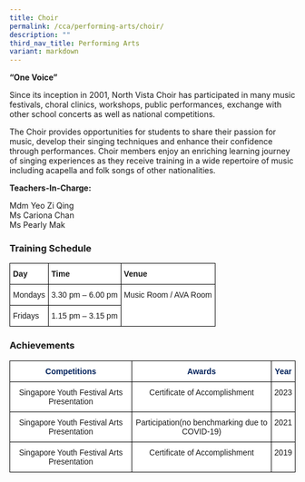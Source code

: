 ```yaml
---
title: Choir
permalink: /cca/performing-arts/choir/
description: ""
third_nav_title: Performing Arts
variant: markdown
---
```

**“One Voice”**

Since its inception in 2001, North Vista Choir has participated in many music festivals, choral clinics, workshops, public performances, exchange with other school concerts as well as national competitions.

The Choir provides opportunities for students to share their passion for music, develop their singing techniques and enhance their confidence through performances. Choir members enjoy an enriching learning journey of singing experiences as they receive training in a wide repertoire of music including acapella and folk songs of other nationalities.


 

**Teachers-In-Charge:**

Mdm Yeo Zi Qing <br>
Ms Cariona Chan <br>
Ms Pearly Mak

### Training Schedule

<style type="text/css">
.tg  {border-collapse:collapse;border-spacing:0;}
.tg td{border-color:black;border-style:solid;border-width:1px;font-family:Arial, sans-serif;font-size:14px;
  overflow:hidden;padding:10px 5px;word-break:normal;}
.tg th{border-color:black;border-style:solid;border-width:1px;font-family:Arial, sans-serif;font-size:14px;
  font-weight:normal;overflow:hidden;padding:10px 5px;word-break:normal;}
.tg .tg-dgl5{background-color:#FFF;font-weight:bold;text-align:left;vertical-align:top}
.tg .tg-ktyi{background-color:#FFF;text-align:left;vertical-align:top}
</style>
<table class="tg">
<thead>
  <tr>
    <th class="tg-dgl5">Day</th>
    <th class="tg-dgl5">Time</th>
    <th class="tg-dgl5">Venue</th>
  </tr>
</thead>
<tbody>
  <tr>
    <td class="tg-ktyi"> Mondays</td>
    <td class="tg-ktyi"> 3.30 pm – 6.00 pm</td>
    <td class="tg-ktyi" rowspan="2">Music Room / AVA Room</td>
  </tr>
  <tr>
    <td class="tg-ktyi">Fridays</td>
    <td class="tg-ktyi"> 1.15 pm – 3.15 pm</td>
  </tr>
</tbody>
</table>

### Achievements

<style type="text/css">
.tg  {border-collapse:collapse;border-spacing:0;}
.tg td{border-color:black;border-style:solid;border-width:1px;font-family:Arial, sans-serif;font-size:14px;
  overflow:hidden;padding:10px 5px;word-break:normal;}
.tg th{border-color:black;border-style:solid;border-width:1px;font-family:Arial, sans-serif;font-size:14px;
  font-weight:normal;overflow:hidden;padding:10px 5px;word-break:normal;}
.tg .tg-lqka{background-color:#FFF;color:#02225B;font-weight:bold;text-align:center;vertical-align:top}
.tg .tg-7yig{background-color:#FFF;text-align:center;vertical-align:top}
</style>
<table class="tg">
<thead>
  <tr>
    <th class="tg-lqka">Competitions</th>
    <th class="tg-lqka">Awards</th>
    <th class="tg-lqka">Year</th>
  </tr>
</thead>
<tbody>
	 <tr>
    <td class="tg-7yig">Singapore Youth Festival Arts Presentation<br></td>
    <td class="tg-7yig">Certificate of Accomplishment<br></td>
    <td class="tg-7yig">2023</td>
  </tr>
  <tr>
    <td class="tg-7yig"> Singapore Youth Festival Arts Presentation</td>
    <td class="tg-7yig"><span style="background-color:initial"> Participation(no benchmarking due to COVID-19)</span></td>
    <td class="tg-7yig"> 2021</td>
  </tr>
  <tr>
    <td class="tg-7yig"> Singapore Youth Festival Arts Presentation</td>
    <td class="tg-7yig"> Certificate of Accomplishment</td>
    <td class="tg-7yig"> 2019</td>
  </tr>
 
</tbody>
</table>



